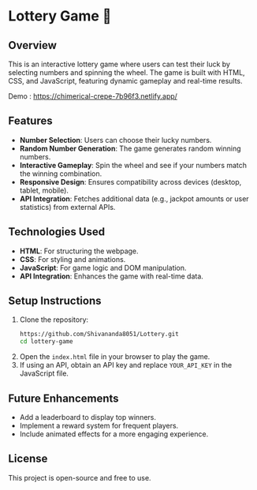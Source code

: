 # Lottery Game 🎲

## Overview
This is an interactive lottery game where users can test their luck by selecting numbers and spinning the wheel. The game is built with HTML, CSS, and JavaScript, featuring dynamic gameplay and real-time results.

Demo : https://chimerical-crepe-7b96f3.netlify.app/


## Features
- **Number Selection**: Users can choose their lucky numbers.
- **Random Number Generation**: The game generates random winning numbers.
- **Interactive Gameplay**: Spin the wheel and see if your numbers match the winning combination.
- **Responsive Design**: Ensures compatibility across devices (desktop, tablet, mobile).
- **API Integration**: Fetches additional data (e.g., jackpot amounts or user statistics) from external APIs.

## Technologies Used
- **HTML**: For structuring the webpage.
- **CSS**: For styling and animations.
- **JavaScript**: For game logic and DOM manipulation.
- **API Integration**: Enhances the game with real-time data.

## Setup Instructions
1. Clone the repository:
   ```bash
   https://github.com/Shivananda8051/Lottery.git
   cd lottery-game
   ```
2. Open the `index.html` file in your browser to play the game.
3. If using an API, obtain an API key and replace `YOUR_API_KEY` in the JavaScript file.

## Future Enhancements
- Add a leaderboard to display top winners.
- Implement a reward system for frequent players.
- Include animated effects for a more engaging experience.

## License
This project is open-source and free to use.

